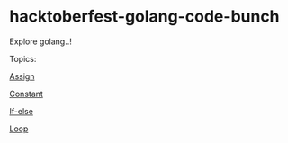 # hacktoberfest-golang-code-bunch
Explore golang..!

Topics:

<a href="https://github.com/Ankitkundu21/hacktoberfest-golang-code-bunch/blob/main/assign.go" target="_blank">Assign</a>

<a href="https://github.com/Ankitkundu21/hacktoberfest-golang-code-bunch/blob/main/constant.go" target="_blank">Constant</a>

<a href="https://github.com/Ankitkundu21/hacktoberfest-golang-code-bunch/blob/main/if-else.go" target="_blank">If-else</a>

<a href="https://github.com/Ankitkundu21/hacktoberfest-golang-code-bunch/blob/main/loop.go" target="_blank">Loop</a>
